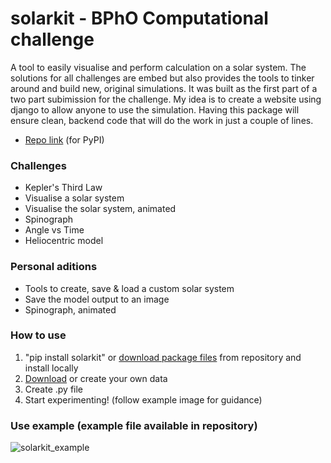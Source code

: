 # solarkit - BPhO Computational challenge

A tool to easily visualise and perform calculation on a solar system. The solutions for all challenges are embed but also provides the tools to tinker around and build new, original simulations.
It was built as the first part of a two part subimission for the challenge. My idea is to create a website using django to allow anyone to use the simulation. Having this package will ensure clean, backend code that will do the work in just a couple of lines.

* [Repo link](https://github.com/carlos-lorenzo/solarkit) (for PyPI)

### Challenges
* Kepler's Third Law
* Visualise a solar system
* Visualise the solar system, animated
* Spinograph
* Angle vs Time
* Heliocentric model

### Personal aditions
* Tools to create, save & load a custom solar system
* Save the model output to an image
* Spinograph, animated

### How to use
1. "pip install solarkit" or [download package files](https://github.com/carlos-lorenzo/solarkit/tree/main/Package) from repository and  install locally
2. [Download](https://github.com/carlos-lorenzo/solarkit/blob/08a2d0ddc34b3abecce7789cbe7163d7d49cbd48/planet_data.csv) or create your own data
3. Create .py file
4. Start experimenting! (follow example image for guidance)

### Use example (example file available in repository)
![solarkit_example](https://github.com/carlos-lorenzo/solarkit/assets/91377173/cdab5fb1-c55e-427f-a0d9-f156be7e535c)
